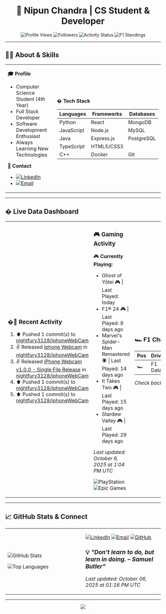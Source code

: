 <div align="center">
  
# 👋 Nipun Chandra | CS Student & Developer

![Profile Views](https://komarev.com/ghpvc/?username=nightfury3128&label=Profile%20views&color=0e75b6&style=flat)
![Followers](https://img.shields.io/github/followers/nightfury3128?label=Followers&style=social)
![Activity Status](https://github.com/nightfury3128/nightfury3128/actions/workflows/activity.yaml/badge.svg)
![F1 Standings](https://github.com/nightfury3128/nightfury3128/actions/workflows/f1-standings.yaml/badge.svg)

</div>

---

## 👨‍💻 About & Skills

<table>
<tr>
<td width="50%">

**🎓 Profile**
- Computer Science Student (4th Year)
- Full Stack Developer
- Software Development Enthusiast
- Always Learning New Technologies

**💬 Contact**
- [![LinkedIn](https://img.shields.io/badge/-LinkedIn-0077B5?style=flat&logo=linkedin)](https://www.linkedin.com/in/nipun-chandra)
- [![Email](https://img.shields.io/badge/-Email-D14836?style=flat&logo=gmail)](mailto:chandrnu@mail.uc.edu)

</td>
<td width="50%">

**�️ Tech Stack**

| **Languages** | **Frameworks** | **Databases** |
|---------------|----------------|---------------|
| Python | React | MongoDB |
| JavaScript | Node.js | MySQL |
| Java | Express.js | PostgreSQL |
| TypeScript | HTML5/CSS3 | |
| C++ | Docker | Git |

</td>
</tr>
</table>

---

## � Live Data Dashboard

<table width="100%">
<tr>
<td width="33%">

### �📌 Recent Activity
<!--RECENT_ACTIVITY:start-->
1. ⬆️ Pushed 1 commit(s) to [nightfury3128/iphoneWebCam](https://github.com/nightfury3128/iphoneWebCam)
2. ✌️ Released [Iphone Webcam](https://github.com/nightfury3128/iphoneWebCam/releases/tag/v2.0.0) in [nightfury3128/iphoneWebCam](https://github.com/nightfury3128/iphoneWebCam)
3. ✌️ Released [iPhone Webcam v1.0.0 - Single File Release](https://github.com/nightfury3128/iphoneWebCam/releases/tag/v2.0.0) in [nightfury3128/iphoneWebCam](https://github.com/nightfury3128/iphoneWebCam)
4. ⬆️ Pushed 1 commit(s) to [nightfury3128/iphoneWebCam](https://github.com/nightfury3128/iphoneWebCam)
5. ⬆️ Pushed 1 commit(s) to [nightfury3128/iphoneWebCam](https://github.com/nightfury3128/iphoneWebCam)
<!--RECENT_ACTIVITY:end-->

</td>
<td width="33%">

### 🎮 Gaming Activity
<!--PSN_ACTIVITY:start-->
🎮 **Currently Playing:**
- Ghost of Yōtei 🎮 | Last Played: today
- F1® 24 🎮 | Last Played: 9 days ago
- Marvel's Spider-Man Remastered 🕷️ | Last Played: 14 days ago
- It Takes Two 🎮 | Last Played: 15 days ago
- Stardew Valley 🎮 | Last Played: 29 days ago

*Last updated: October 6, 2025 at 1:04 PM UTC*
<!--PSN_ACTIVITY:end-->

![PlayStation](https://img.shields.io/badge/PlayStation-003791?style=flat&logo=playstation&logoColor=white)
![Epic Games](https://img.shields.io/badge/Epic%20Games-313131?style=flat&logo=epic-games&logoColor=white)

</td>
<td width="33%">

### 🏎️ F1 Championship
<!--F1_STANDINGS:start-->
| Pos | Driver | Team | Points |
|-----|--------|------|--------|
| 🏎️ | F1 Data | Temporarily | Unavailable |

*Check back soon for live standings*
<!--F1_STANDINGS:end-->

</td>
</tr>
</table>

---

## 📈 GitHub Stats & Connect

<table width="100%">
<tr>
<td width="50%">

![GitHub Stats](https://github-readme-stats.vercel.app/api?username=nightfury3128&show_icons=true&theme=radical&count_private=true&hide=stars&border_radius=8&cache_seconds=1800)

![Top Languages](https://github-readme-stats.vercel.app/api/top-langs/?username=nightfury3128&layout=compact&theme=radical&hide=html,css&langs_count=6&border_radius=8&cache_seconds=1800)

</td>
<td width="50%">

[![LinkedIn](https://img.shields.io/badge/LinkedIn-0077B5?style=for-the-badge&logo=linkedin&logoColor=white)](https://www.linkedin.com/in/nipun-chandra)
[![Email](https://img.shields.io/badge/Email-D14836?style=for-the-badge&logo=gmail&logoColor=white)](mailto:chandrnu@mail.uc.edu)
[![GitHub](https://img.shields.io/badge/GitHub-100000?style=for-the-badge&logo=github&logoColor=white)](https://github.com/nightfury3128)

<!--DYNAMIC_QUOTE:start-->
### 💡 *"Don't learn to do, but learn in doing. – Samuel Butler"*

*Last updated: October 06, 2025 at 01:16 PM UTC*
<!--DYNAMIC_QUOTE:end-->

</td>
</tr>
</table>

---

<div align="center">
<img src="https://capsule-render.vercel.app/api?type=waving&color=gradient&height=60&section=footer"/>
</div>
